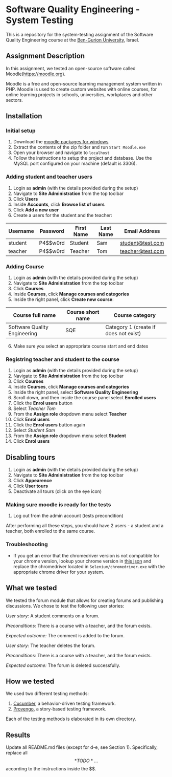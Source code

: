 # Software Quality Engineering - System Testing
This is a repository for the system-testing assignment of the Software Quality Engineering course at the [Ben-Gurion University](https://in.bgu.ac.il/), Israel.

## Assignment Description
In this assignment, we tested an open-source software called Moodle(https://moodle.org).

Moodle is a free and open-source learning management system written in PHP.
Moodle is used to create custom websites with online courses, for online learning projects in schools, universities, workplaces and other sectors.

## Installation

### Initial setup
1. Download the [moodle packages for windows](https://download.moodle.org/windows/?utm_source=chatgpt.com)
2. Extract the contents of the zip folder and run `Start Moodle.exe`
3. Open your browser and navigate to `localhost`
4. Follow the instructions to setup the project and database. Use the MySQL port configured on your machine (default is 3306).

### Adding student and teacher users
1. Login as **admin** (with the details provided during the setup)
2. Navigate to **Site Administration** from the top toolbar
3. Click **Users**
4. Inside **Accounts**, click **Browse list of users**
5. Click **Add a new user**
6. Create a users for the student and the teacher:

| Username | Password | First Name | Last Name | Email Address    |
| -------- | -------- | ---------- | --------- | -------------    |
| student  | P4$$w0rd | Student    | Sam       | student@test.com |
| teacher  | P4$$w0rd | Teacher    | Tom       | teacher@test.com |

### Adding Course
1. Login as **admin** (with the details provided during the setup)
2. Navigate to **Site Administration** from the top toolbar
3. Click **Courses**
4. Inside **Courses**, click **Manage courses and categories**
5. Inside the right panel, click **Create new course**:

| Course full name | Course short name | Course category |
| ---------------- | ----------------- | --------------- |
| Software Quality Engineering | SQE | Category 1 (create if does not exist) |

6. Make sure you select an appropriate course start and end dates

### Registring teacher and student to the course
1. Login as **admin** (with the details provided during the setup)
2. Navigate to **Site Administration** from the top toolbar
3. Click **Courses**
4. Inside **Courses**, click **Manage courses and categories**
5. Inside the right panel, select **Software Quality Engineering**
6. Scroll down, and then inside the course panel select **Enrolled users**
7. Click the **Enrol users** button
8. Select *Teacher Tom*
9. From the **Assign role** dropdown menu select **Teacher**
10. Click **Enrol users**
7. Click the **Enrol users** button again
8. Select *Student Sam*
9. From the **Assign role** dropdown menu select **Student**
10. Click **Enrol users**

## Disabling tours
1. Login as **admin** (with the details provided during the setup)
2. Navigate to **Site Administration** from the top toolbar
3. Click **Appearence**
4. Click **User tours**
5. Deactivate all tours (click on the eye icon)

### Making sure moodle is ready for the tests
1. Log out from the admin account (tests precondition)

After performing all these steps, you should have 2 users - a student and a teacher, both enrolled to the same course.

### Troubleshooting

* If you get an error that the chromedriver version is not compatible for your chrome version, lookup your chrome version in [this json](https://googlechromelabs.github.io/chrome-for-testing/known-good-versions-with-downloads.json) and replace the chromedriver located in `Selenium/chromedriver.exe` with the appropriate chrome driver for your system.

## What we tested
We tested the forum module that allows for creating forums and publishing discussions. We chose to test the following user stories: 

*User story:* A student comments on a forum.

*Preconditions:* There is a course with a teacher, and the forum exists.

*Expected outcome:* The comment is added to the forum.

*User story:* The teacher deletes the forum.

*Preconditions:* There is a course with a teacher, and the forum exists.

*Expected outcome:* The forum is deleted successfully.

## How we tested
We used two different testing methods:
1. [Cucumber](https://cucumber.io/), a behavior-driven testing framework.
2. [Provengo](https://provengo.tech/), a story-based testing framework.

Each of the testing methods is elaborated in its own directory. 

## Results
Update all README.md files (except for d-e, see Section 1). Specifically, replace all $$*TODO*…$$ according to the instructions inside the $$.


